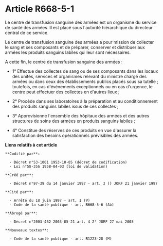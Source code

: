 # Article R668-5-1

Le centre de transfusion sanguine des armées est un organisme du service de santé des armées. Il est placé sous l'autorité
hiérarchique du directeur central de ce service.

Le centre de transfusion sanguine des armées a pour mission de collecter le sang et ses composants et de préparer, conserver
et distribuer aux armées les produits sanguins labiles qui leur sont nécessaires.

A cette fin, le centre de transfusion sanguine des armées :

- 1° Effectue des collectes de sang ou de ses composants dans les locaux des unités, services et organismes relevant du
ministre chargé des armées ou dans ceux des établissements publics placés sous sa tutelle ; toutefois, en cas d'événements
exceptionnels ou en cas d'urgence, le centre peut effectuer des collectes en d'autres lieux ;

- 2° Procède dans ses laboratoires à la préparation et au conditionnement des produits sanguins labiles issus de ces
collectes ;

- 3° Approvisionne l'ensemble des hôpitaux des armées et des autres structures de soins des armées en produits sanguins
labiles ;

- 4° Constitue des réserves de ces produits en vue d'assurer la satisfaction des besoins opérationnels prévisibles des
armées.

**Liens relatifs à cet article**

	**Codifié par**:

	  - Décret n°53-1001 1953-10-05 (décret de codification)
	  - Loi n°58-356 1958-04-03 (loi de validation)

	**Créé par**:

	  - Décret n°97-39 du 14 janvier 1997 - art. 3 () JORF 21 janvier 1997

	**Cité par**:

	  - Arrêté du 18 juin 1997 - art. 1 (V)
	  - Code de la santé publique - art. R668-5-6 (Ab)

	**Abrogé par**:

	  - Décret n°2003-462 2003-05-21 art. 4 2° JORF 27 mai 2003

	**Nouveaux textes**:

	  - Code de la santé publique - art. R1223-28 (M)
